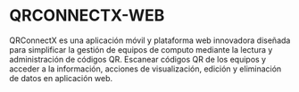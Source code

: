 # QRCONNECTX-WEB
QRConnectX es una aplicación móvil y plataforma web innovadora diseñada para simplificar la gestión de equipos de computo mediante la lectura y administración de códigos QR. Escanear códigos QR de los equipos y acceder a la información, acciones de visualización, edición y eliminación de datos en aplicación web.
